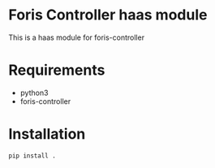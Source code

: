 Foris Controller haas module
==============================
This is a haas module for foris-controller

Requirements
============

* python3
* foris-controller

Installation
============

```
pip install .
```
